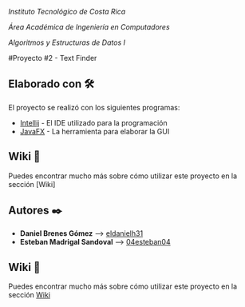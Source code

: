 _Instituto Tecnológico de Costa Rica_

_Área Académica de Ingeniería en Computadores_

_Algoritmos y Estructuras de Datos I_

#Proyecto #2 - Text Finder





## Elaborado con 🛠️
El proyecto se realizó con los siguientes programas:

* [Intellij](https://www.jetbrains.com/idea/) - El IDE utilizado para la programación
* [JavaFX](https://docs.oracle.com/javase/8/javase-clienttechnologies.htm) - La herramienta para elaborar la GUI


## Wiki 📖
Puedes encontrar mucho más sobre cómo utilizar este proyecto en la sección [Wiki]

## Autores ✒️
* **Daniel Brenes Gómez** --> [eldanielh31](https://github.com/eldanielh31)
* **Esteban Madrigal Sandoval** --> [04esteban04](https://github.com/04esteban04)



## Wiki 📖

Puedes encontrar mucho más sobre cómo utilizar este proyecto en la sección [Wiki](https://github.com/04esteban04/Proyecto-1-Circuito-Logico/wiki)
